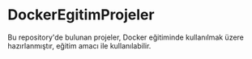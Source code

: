 # DockerEgitimProjeler
Bu repository'de bulunan projeler, Docker eğitiminde kullanılmak üzere hazırlanmıştır, eğitim amacı ile kullanılabilir.

